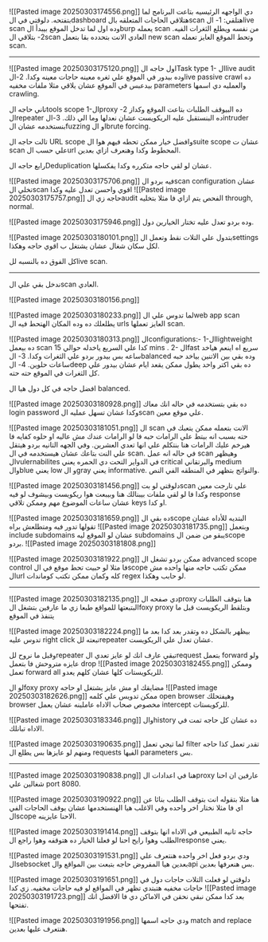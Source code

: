 ![[Pasted image 20250303174556.png]]
دي الواجهه الرئيسيه بتاعت البرنامج لما بتفتحه.
دلوقتي في الdashboard هتلاقي الحاجات المتعلقه بالscan هتلقي:
1- الlive scan وده اول لما تدخل الموقع بيبدأ الburp يعمله scan من نفسه ويطلع الثغرات الفيه.
2- بتلاقي الscan العادي الانت بتحدده بقا بتعمل new scan وتحط الموقع العايز تعمله scan.

--------------------------------------------------------------------------

![[Pasted image 20250303175120.png]]
اول حاجه الTask type 
1- الlive audit وده بيدور في الموقع علي ثغره معينه حاجات معينه وكدا.
2-الlive passive crawl ده بيدعبس في الموقع عشان يلاقي مثلا ملفات مخفيه parameters والعمليه دي اسمها crawling.

تاني حاجه الtools scope
1-الproxy ده البيوقف الطلبات بتاعت الموقع وكداز
2-الrepeater ده البنستقبل عليه الريكويست عشان نعدلها وما الي ذلك.
3-الintruder بنستخدمه عشان الfuzzing او الbrute forcing.

تالت حاجه ال URL scope 
وافضل خيار ممكن تحطه فيهم هوا الsuite scope عشان ت scan علي حسب الurl المحطوط وكدا وهنعرف ازاي بعدين.

رابع حاجه الDeduplication 
عشان لو لقي حاجه متكرره وكدا يفكسلها.


![[Pasted image 20250303175706.png]]
فيه بردو الscan configuration عشان تخلي الscan اقوي واحسن تعدل عليه وكدا
![[Pasted image 20250303175757.png]]
حاجه زي الaudit الفحص يتم ازاي فا مثلا بتخليه through, normal.

![[Pasted image 20250303175946.png]]
وده بردو تعدل عليه تختار الخيارين دول.

![[Pasted image 20250303180101.png]]
بتدول علي التلات نقط وتعمل الsettings لكل سكان شغال عشان يشتغل ب اقوي حاجه وهكذا.

كل الفوق ده بالنسبه للlive scan.

--------------------------------------------------------------------------
ندخل بقي علي الscan العادي.

![[Pasted image 20250303180156.png]]

![[Pasted image 20250303180233.png]]
لما تدوس علي الweb app scan يطلعلك ده وده المكان الهتحط فيه ال urls العايز تعملها scan.


![[Pasted image 20250303180313.png]]
الconfigurations:-
1-الlightweight ده بيعمل scan كدا علي السريع ياخدله حوالي 15 mins .
2- الfast سريع اه اينعم هياخد ساعه بس بيدور بردو علي الثغرات وكدا.
3- الbalanced وده بقي بين الاتنين بياخد حبه ساعات حلوين.
4- الdeep ده بقي اكتر واحد يطول ممكن يقعد ايام عشان بيدور علي كل الثغرات في الموقع حته حته.

افضل حاجه في كل دول هيا ال balanced.


![[Pasted image 20250303180928.png]]
ده بقي بتستخدمه في حاله انك معاك login password وكدا عشان تسهل عمليه الscan علي موقع معين.

![[Pasted image 20250303181051.png]]
ال scan الانت بتعمله ممكن يتعبك في حته بسبب انه بيتط علي الرامات حبه فا لو الرامات عندك مش عاليه او حلوه كفايه فا هيرخم عليك الرامات هنا بنتكلم علي انها تعدي العشرين.
وفي الجهه التانيه بردو هيتقل علي النت بتاعك عشان هيستخدمه في ال scan.
في حاله انه عمل scan وهيظهر الvulernabilites في الدواير التحت دي الحمره يعني critical والبرتقاني medium والblue يعني low و الgray يعني informative.
والنواتج بتظهر في المنطقه الفي النص.


![[Pasted image 20250303181456.png]]
دلوقتي لو بتscan  علي تارجت معين وكدا فا لو لقي ملفات بيبنالك هنا وبيبعت هوا  ريكويست وبيشوف لو فيه response عشان ساعات الموضوع مهم وممكن تلاقي keys او كدا.


![[Pasted image 20250303181659.png]]
ده بقي الscope البتديه للأداه عشان تقولها تدور فيه ومتطلعش براه 
![[Pasted image 20250303181735.png]]
وبتعمل include subdomains عشان لو الموقع ليه subdomains يبقو من ضمن الscope بردو.
![[Pasted image 20250303181808.png]]


![[Pasted image 20250303181922.png]]
ممكن بردو تشغل ال advanced scope control فا مثلا لو حبيت تحط موقع في الscope ممكن تكتب حاجه منها واحده مش الurl كله وكمان ممكن تكتب كوماندات regex لو حابب وهكذا.

--------------------------------------------------------------------------
![[Pasted image 20250303182135.png]]
دي صفحه الproxy هنا بتوقف الطلبات البتبعتها للمواقع طبعا زي ما عارفين بتشغل الfoxy proxy وبتلقط الريكويست قبل ما يتنفذ في الموقع

![[Pasted image 20250303182224.png]]
بيظهر بالشكل ده وتقدر بعد كدا بعد ما تدوس عليه right click تبعته للrepeater عشان تعدل علي الريكويست.

وقبل ما نروح للrepeater تبقي عارف انك لو عايز تعدي الrequest بتعمل forward ولو عايزه متروحش فا بتعمل drop
![[Pasted image 20250303182455.png]]
وممكن تعمل forward all للريكويستات كلها عشان كلهم يعدو.

لو الfoxy proxy مضايقك او مش عايز يشتغل او حاجه 
![[Pasted image 20250303182626.png]]
ممكن تدويس علي كلمه open browser وهيفتحلك browser مخصوص صحاب الاداه عاملينه عشان يعمل intercept للركويستات.

![[Pasted image 20250303183346.png]]
والhistory ده عشان كل حاجه تمت في الاداه تبانلك.

![[Pasted image 20250303190635.png]]
لما تيجي تعمل filter تقدر تعمل كذا حاجه ومنهم لو عايزها بس يطلع ال requests الفيها parameters بس.

--------------------------------------------------------------------------

![[Pasted image 20250303190838.png]]
هنا في اعدادات الproxy عارفين ان احنا شغالين علي port 8080.

![[Pasted image 20250303190922.png]]
هنا مثلا بتقوله انت بتوقف الطلب بنائا عن اي فا مثلا نختار اخر واحده وفي الاغلب هيا الهنستخدمها عشان يوقف الحاجات الفي الscope الاحنا عايزينه.

![[Pasted image 20250303191414.png]]
حاجه تانيه الطبيعي في الاداه انها بتوقف الطلب وهوا رايح احنا لو فعلنا الخيار ده هتوقفه وهوا راجع الresponse يعني.

![[Pasted image 20250303191531.png]]
ودي بردو فعل اخر واحده هنتعرف علي الsebsocket بعدين هيا المفروض حاجه بتبعت بين المواقع والapi بس هنعرفها بعدين.


![[Pasted image 20250303191651.png]]
دلوقتي لو فعلت التلات حاجات دول في حاجات مخفيه هتبتدي تظهر في المواقع لو فيه حاجات مخفيه.
زي كدا
![[Pasted image 20250303191723.png]]
بعد كدا ممكن نبقي نحقن في الاماكن دي فا الافضل انك تفتحها.


![[Pasted image 20250303191956.png]]
ودي حاجه اسمها match and replace هنتعرف عليها بعدين.
